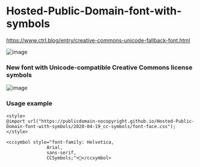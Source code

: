 # Hosted-Public-Domain-font-with-symbols
https://www.ctrl.blog/entry/creative-commons-unicode-fallback-font.html

![image](https://user-images.githubusercontent.com/127976898/226693705-a99fbda7-e256-42b2-8010-7fc904ccb9af.png)
### New font with Unicode-compatible Creative Commons license symbols
![image](https://user-images.githubusercontent.com/127976898/226693873-9145dd9d-9718-43b2-a66c-509f5364f977.png)

### Usage example

```
<style>
@import url("https://publicdomain-nocopyright.github.io/Hosted-Public-Domain-font-with-symbols/2020-04-19_cc-symbols/font-face.css");
</style>

<ccsymbol style="font-family: Helvetica,
               Arial,
               sans-serif,
               CCSymbols;">🅮</ccsymbol>

```
